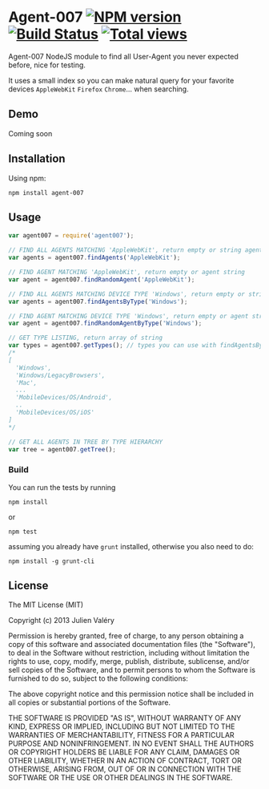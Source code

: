 Agent-007 [![NPM version](https://badge.fury.io/js/agent007.png)](http://badge.fury.io/js/agent007) [![Build Status](https://travis-ci.org/darul75/agent007.png?branch=master)](https://travis-ci.org/darul75/agent007) [![Total views](https://sourcegraph.com/api/repos/github.com/darul75/agent007/counters/views.png)](https://sourcegraph.com/github.com/darul75/agent007)
=====================

Agent-007 NodeJS module to find all User-Agent you never expected before, nice for testing.

It uses a small index so you can make natural query for your favorite devices `AppleWebKit` `Firefox` `Chrome`... when searching.


Demo
------------
Coming soon

Installation
------------

Using npm:

```
npm install agent-007
```

Usage
-------------

```javascript
var agent007 = require('agent007');

// FIND ALL AGENTS MATCHING 'AppleWebKit', return empty or string agents array
var agents = agent007.findAgents('AppleWebKit');

// FIND AGENT MATCHING 'AppleWebKit', return empty or agent string
var agent = agent007.findRandomAgent('AppleWebKit');

// FIND ALL AGENTS MATCHING DEVICE TYPE 'Windows', return empty or string agents array
var agents = agent007.findAgentsByType('Windows');

// FIND AGENT MATCHING DEVICE TYPE 'Windows', return empty or agent string
var agent = agent007.findRandomAgentByType('Windows');

// GET TYPE LISTING, return array of string
var types = agent007.getTypes(); // types you can use with findAgentsByType() or findRandomAgentByType() methods
/*
[
  'Windows',
  'Windows/LegacyBrowsers',
  'Mac',
  ...
  'MobileDevices/OS/Android',
  ..
  'MobileDevices/OS/iOS'
]
*/

// GET ALL AGENTS IN TREE BY TYPE HIERARCHY
var tree = agent007.getTree(); 

```    
    
### Build

You can run the tests by running

```
npm install
```
or
```
npm test
```

assuming you already have `grunt` installed, otherwise you also need to do:

```
npm install -g grunt-cli
```

## License

The MIT License (MIT)

Copyright (c) 2013 Julien Valéry

Permission is hereby granted, free of charge, to any person obtaining a copy
of this software and associated documentation files (the "Software"), to deal
in the Software without restriction, including without limitation the rights
to use, copy, modify, merge, publish, distribute, sublicense, and/or sell
copies of the Software, and to permit persons to whom the Software is
furnished to do so, subject to the following conditions:

The above copyright notice and this permission notice shall be included in
all copies or substantial portions of the Software.

THE SOFTWARE IS PROVIDED "AS IS", WITHOUT WARRANTY OF ANY KIND, EXPRESS OR
IMPLIED, INCLUDING BUT NOT LIMITED TO THE WARRANTIES OF MERCHANTABILITY,
FITNESS FOR A PARTICULAR PURPOSE AND NONINFRINGEMENT. IN NO EVENT SHALL THE
AUTHORS OR COPYRIGHT HOLDERS BE LIABLE FOR ANY CLAIM, DAMAGES OR OTHER
LIABILITY, WHETHER IN AN ACTION OF CONTRACT, TORT OR OTHERWISE, ARISING FROM,
OUT OF OR IN CONNECTION WITH THE SOFTWARE OR THE USE OR OTHER DEALINGS IN
THE SOFTWARE.




